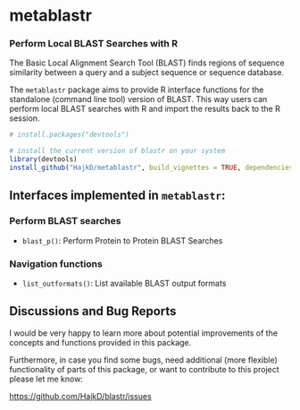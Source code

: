 # metablastr
### Perform Local BLAST Searches with R
The Basic Local Alignment Search Tool (BLAST) finds regions of sequence similarity between a query and a subject sequence or sequence database.

The `metablastr` package aims to provide R interface functions for the standalone (command line tool) version
of BLAST. This way users can perform local BLAST searches with R and import the results back
to the R session.


```r
# install.packages("devtools")

# install the current version of blastr on your system
library(devtools)
install_github("HajkD/metablastr", build_vignettes = TRUE, dependencies = TRUE)
```


## Interfaces implemented in `metablastr`:

### Perform BLAST searches 
- `blast_p()`: Perform Protein to Protein BLAST Searches


### Navigation functions
- `list_outformats()`: List available BLAST output formats

## Discussions and Bug Reports

I would be very happy to learn more about potential improvements of the concepts and functions provided in this package.

Furthermore, in case you find some bugs, need additional (more flexible) functionality of parts of this package, or want to contribute to this project please let me know:

https://github.com/HajkD/blastr/issues
